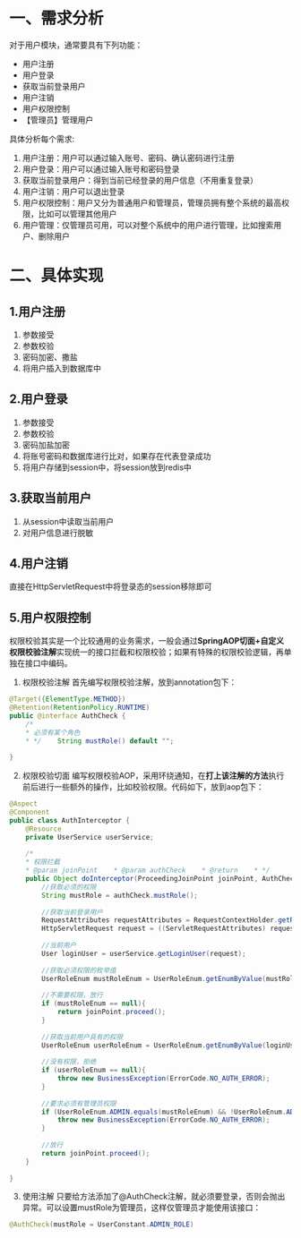 # 一、需求分析
对于用户模块，通常要具有下列功能：
- 用户注册
- 用户登录
- 获取当前登录用户
- 用户注销
- 用户权限控制
- 【管理员】管理用户

具体分析每个需求:
1. 用户注册：用户可以通过输入账号、密码、确认密码进行注册
2. 用户登录：用户可以通过输入账号和密码登录
3. 获取当前登录用户：得到当前已经登录的用户信息（不用重复登录）
4. 用户注销：用户可以退出登录
5. 用户权限控制：用户又分为普通用户和管理员，管理员拥有整个系统的最高权限，比如可以管理其他用户
6. 用户管理：仅管理员可用，可以对整个系统中的用户进行管理，比如搜索用户、删除用户

# 二、具体实现
## 1.用户注册
1. 参数接受
2. 参数校验
3. 密码加密、撒盐
4. 将用户插入到数据库中

## 2.用户登录
1. 参数接受
2. 参数校验
3. 密码加盐加密
4. 将账号密码和数据库进行比对，如果存在代表登录成功
5. 将用户存储到session中，将session放到redis中

## 3.获取当前用户
1. 从session中读取当前用户
2. 对用户信息进行脱敏
## 4.用户注销
直接在HttpServletRequest中将登录态的session移除即可

## 5.用户权限控制
权限校验其实是一个比较通用的业务需求，一般会通过**SpringAOP切面+自定义权限校验注解**实现统一的接口拦截和权限校验；如果有特殊的权限校验逻辑，再单独在接口中编码。

1. 权限校验注解
首先编写权限校验注解，放到annotation包下：
```java
@Target({ElementType.METHOD})  
@Retention(RetentionPolicy.RUNTIME)  
public @interface AuthCheck {  
    /*  
    * 必须有某个角色  
    * */    String mustRole() default "";  
  
}
```

2. 权限校验切面
编写权限校验AOP，采用环绕通知，在**打上该注解的方法**执行前后进行一些额外的操作，比如校验权限。代码如下，放到aop包下：
```java
@Aspect  
@Component  
public class AuthInterceptor {  
    @Resource  
    private UserService userService;  
  
    /*  
    * 权限拦截  
    * @param joinPoint    * @param authCheck    * @return    * */  
    public Object doInterceptor(ProceedingJoinPoint joinPoint, AuthCheck authCheck) throws Throwable {  
        //获取必须的权限  
        String mustRole = authCheck.mustRole();  
  
        //获取当前登录用户  
        RequestAttributes requestAttributes = RequestContextHolder.getRequestAttributes();  
        HttpServletRequest request = ((ServletRequestAttributes) requestAttributes).getRequest();  
  
        //当前用户  
        User loginUser = userService.getLoginUser(request);  
  
        //获取必须权限的枚举值  
        UserRoleEnum mustRoleEnum = UserRoleEnum.getEnumByValue(mustRole);  
  
        //不需要权限，放行  
        if (mustRoleEnum == null){  
            return joinPoint.proceed();  
        }  
  
        //获取当前用户具有的权限  
        UserRoleEnum userRoleEnum = UserRoleEnum.getEnumByValue(loginUser.getUserRole());  
  
        //没有权限，拒绝  
        if (userRoleEnum == null){  
            throw new BusinessException(ErrorCode.NO_AUTH_ERROR);  
        }  
  
        //要求必须有管理员权限  
        if (UserRoleEnum.ADMIN.equals(mustRoleEnum) && !UserRoleEnum.ADMIN.equals(userRoleEnum)){  
            throw new BusinessException(ErrorCode.NO_AUTH_ERROR);  
        }  
  
        //放行  
        return joinPoint.proceed();  
    }  
  
}
```
3. 使用注解
只要给方法添加了@AuthCheck注解，就必须要登录，否则会抛出异常。可以设置mustRole为管理员，这样仅管理员才能使用该接口：
```java
@AuthCheck(mustRole = UserConstant.ADMIN_ROLE)
```
